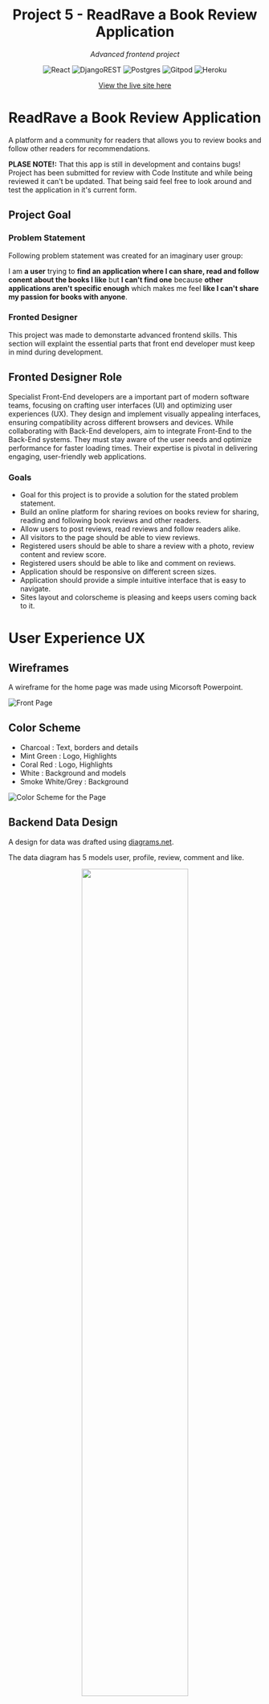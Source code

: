 
<div align=center>
<h1><strong>Project 5 - ReadRave a Book Review Application </strong></h1>
 
*Advanced frontend project* <br>

![React](https://img.shields.io/badge/react-%2320232a.svg?style=for-the-badge&logo=react&logoColor=%2361DAFB)
![DjangoREST](https://img.shields.io/badge/DJANGO-REST-ff1709?style=for-the-badge&logo=django&logoColor=white&color=ff1709&labelColor=gray)
![Postgres](https://img.shields.io/badge/postgres-%23316192.svg?style=for-the-badge&logo=postgresql&logoColor=white)
![Gitpod](https://img.shields.io/badge/gitpod-f06611.svg?style=for-the-badge&logo=gitpod&logoColor=white)
![Heroku](https://img.shields.io/badge/heroku-%23430098.svg?style=for-the-badge&logo=heroku&logoColor=white)


[View the live site here](https://read-rave-86b7234dccae.herokuapp.com/)

</div>

# ReadRave a Book Review Application
A platform and a community for readers that allows you to review books and follow other readers for recommendations.

**PLASE NOTE!:** 
That this app is still in development and contains bugs! Project has been submitted for review with Code Institute and while being reviewed it can't be updated. That being said feel free to look around and test the application in it's current form. 

## Project Goal
### Problem Statement
Following problem statement was created for an imaginary user group:

I am **a user** trying to **find an application where I can share, read and follow conent about the books I like** but **I can't find one** because **other applications aren't specific enough** which makes me feel **like I can't share my passion for books with anyone**.

### Fronted Designer
This project was made to demonstarte advanced frontend skills. This section will explaint the essential parts that front end developer must keep in mind during development.

## Fronted Designer Role
Specialist Front-End developers are a important part of modern software teams, focusing on crafting user interfaces (UI) and optimizing user experiences (UX). They design and implement visually appealing interfaces, ensuring compatibility across different browsers and devices. While collaborating with Back-End developers, aim to integrate Front-End to the Back-End systems. They must stay aware of the user needs and optimize performance for faster loading times. Their expertise is pivotal in delivering engaging, user-friendly web applications.

### Goals
- Goal for this project is to provide a solution for the stated problem statement.
- Build an online platform for sharing revioes on books review for sharing, reading and following book reviews and other readers.
- Allow users to post reviews, read reviews and follow readers alike.
- All visitors to the page should be able to view reviews.
- Registered users should be able to share a review with a photo, review content and review score.
- Registered users should be able to like and comment on reviews.
- Application should be responsive on different screen sizes.
- Application should provide a simple intuitive interface that is easy to navigate.
- Sites layout and colorscheme is pleasing and keeps users coming back to it.

# User Experience UX
## Wireframes
A wireframe for the home page was made using Micorsoft Powerpoint.

![Front Page](https://github.com/HMuraja/p5-book-review/blob/main/readme/wireframes/wireframe-home-page-desktop.png)

## Color Scheme

- Charcoal : Text, borders and details
- Mint Green : Logo, Highlights
- Coral Red : Logo, Highlights
- White : Background and models
- Smoke White/Grey : Background

![Color Scheme for the Page](https://github.com/HMuraja/p5-book-review/blob/main/readme/color-schema.png)

## Backend Data Design
A design for data was drafted using [diagrams.net](https://app.diagrams.net/).

The data diagram has 5 models user, profile, review, comment and like.
<div align=center>
 <img src="readme/entity-relationship-diagram.png" width=65% align=center>
</div>

## Component Design - React, FrontEnd 
To be updated!

## Agile Stragety
Agile methodologies were applied in the development process of this project. Following principles were kept in mind during he process:
- Development process maintained flexible, so changes could be implemented if it yielded better results.
- Features where kept to minimum, avoiding useless features.
- Features were implemented in order of priority.
- Project was developed in small iterations in order ensure functionality of each feature implemented.
- Github Project board was used as an information radiator to manage feature implementation.
- User Stories were used to design user centric features

## User Stories
User Stories were made using the Github _Issues_ feature. Each issue equated a User Story. Each Issue was tagged with a lable, a Github Issues feature, based on it's importance for the application. Following labels were created (listed in order of importance): 
- Must have
- Should have
- Could have
- Nice to have

Issues were added on the Github Projects Boards, a builtin management tool from GitHub, as tasks. The implementation of the features was tracked by moving the tasks on each of the boards column. Three columns were named: Todo, InProgress and Done.

All together **number** user stories were drafted and Acceptance Criteria together with Tasks were created. View all user stories on the repository issues or on the project board [@P5 Book Review App Kanban](https://github.com/users/HMuraja/projects/5/views/1).

### BACKEND
Following **9** user stories were implemented during the development of the backedn API.

| Title                     | Story                                                                                                                                        | Priority               | Implemented |
| ------------------------- | -------------------------------------------------------------------------------------------------------------------------------------------- | ------------------- | ----------- |
| Profile Model | As a **user/viewer** As a **user** I can **view, edit and delete my profile** so that **I can personalize my account and view my data** | Must Have | No |
| Review Model | As a **user** I can **create, edit and delete review** so that **I can share a review on books l have read** | Must Have | No          |
| Comment Model | As a **user** I can **easily create a comment and edit/delete it if i want to ** so that **I discuss of any reviews I am interested of**| Must Have | No  |
| View Comment Instance | As a **viewer** I can **easily see comments other have made to the review** so that **I can see what other people though about the review**| Should Have | No          |
| Like Model | As a **user** I can **boost the reviews I think are good** so that **I can have an impact on the quality of the reviews posted**| Should Have | No          |
| Like Feed | As a **user** I can **view the reviews I liked** so that **I can find easily any reviews that I liked** | Should Have | No          |
| Follow Model | As a **user** I can **follow users that I like** so that **I modify my personal feed to include reviews from users I like** | Could Have | No          |
| Authentication - Backend | As a **user** I can **easily login and logout** so that **I can access the content and be recognized as a logged in user by the application**.| Could Have | No          |
| Profile Summary - Backend | As a **user/viewer** I can **view anyone's profile details** so that **I can see a summary of their interactions and activity**. | Could Have | No          |


### FRONEND
Following **number** user stories were implemented during the development of the fronend interface.
**To be updated!** Please see the [project issues](https://github.com/HMuraja/p5-book-review/issues) for the relevant userstories with the **frontend tag**.

| Title                     | Story                                                                                                                                        | Priority               | Implemented |
| ------------------------- | -------------------------------------------------------------------------------------------------------------------------------------------- | ------------------- | ----------- |
|  | |  |   |


# Features

## Landing Page
The home page or landing displays all the shared review cards. All reviews are displayed one after each other and 10 reviews are downloaded at the time, and if user scrolls down more reviews are displayed. Each review card displays an image of the reviewer, book/a placeholder, book title, and caption for the review. 

On the right hand side(desktop) or on the top of post(mobile) 5 most popular profiles are displayed.

On the top of the posts you have a search bar enabling you to search reviews based on the title or author.

## Header/Navigation Menu
App icon and the navigation items are placed on the top of the application. The navigation menu items are links to home, feed, profile and signup pages. Navigatio options available for the viewer are login, signup and home. Icon works as a link to home page. 
 
On Medium sized screens and smaller the menu collapses into a dropdown menu.
 
## Review Page
If the user clicks on the book image, they are lead on to the review's page where user can read the review and view comments. 

If the logged in user is the owner of the review, a three dot icon appears and allows user to edit or delete the review.

On the bottom of the body the date of creation is detailed and the comment section starts. If user isn't logged in they may only view the the recipe details and any comments that other users have left.

Any users logged can use a leave a comment form to leave a comment and edit or delete any comments left.

## Like
If the user wants to like a review they have to log in and navigate to the review they like. On the review card they must click on the heart icon, in order to like it or unlike it. The page will refresh and the number of likes will be updated and the heart icon will change depending on if the user liked (solid colored heart icon) or unliked (outlined icon). 

## Login

If the user has already signed up and are logged out from their account they can press *Login* button on the navigation menu and a login window will open up.

User needs to enter username and their password and click login. The login form will be validated and an error message will display if the login isn't succesful.

Also, the navigation menu won't have items *Sign Up* or *Login* instead there are *Logout* and *Add Review* instead. 

## Signup

If the user wan't to carry out any other functionalities on the site other than viewing data, they must create a account to do that. They can do it by clicking on the signup button on the navigation menu. This opens a signup form that the new user must fill.

## Logout

Once logged in simply click log out from the top of the navbar.

## Add Reviw

If user wants to create a recipe they must click on the button at the navigation menu or the navigation link stating *Add Review*.

Clicking the link or the button should open the page with the "Add a Review"-form. All the fields, title, author, caption, content and score, are mandatory. If the user won't select an image it will be replaced with a placeholder image.

A succesful submission will take the user to the review page.

## Edit Review
Logged in review owner has the option to edit review on the review detail page. 

## Delete Review
Logged in review owner has the option to delete review on the review detail page.

# Technologies
## Languages
HTML5 - Used on templates to build the structure of the sites and render an iterface.
CSS3 - Used to add design to the html structure for more pleasing interface.
Python - Used as the backend language.
JavaScript - Used as the frontend language.

## Frameworks and Libraries
Versions for all the libraries can be seen in the requirements.txt.

### Backend
- asgiref: ASGI stands for Asynchronous Server Gateway Interface, which is a standard for Python - - - ----- asynchronous web servers and applications.
- cloudinary: A cloud-based image and video storage service with features like uploading, optimization, and delivery.
- dj-database-url: A utility for Django projects to utilize database configuration via URLs.
- dj-rest-auth: Provides authentication features for Django REST framework.
- Django: A high-level Python web framework that encourages rapid development and clean, pragmatic design.
- django-allauth: Authentication app for Django that handles various authentication methods.
- django-cloudinary-storage: A storage backend for Django to use Cloudinary for file storage.
- django-cors-headers: A Django application for handling the server headers required for Cross-Origin - - - Resource Sharing (CORS).
- django-filter: A Django application for allowing users to filter queryset dynamically.
- djangorestframework: A powerful and flexible toolkit for building Web APIs in Django.
- djangorestframework-simplejwt: Provides a JSON Web Token authentication backend for Django REST framework.
- gunicorn: A Python WSGI HTTP server for deploying web applications.
- oauthlib: A generic, spec-compliant, thorough implementation of the OAuth request-signing logic.
- Pillow: A Python Imaging Library (PIL) fork for opening, manipulating, and saving image files.
- psycopg2: PostgreSQL adapter for Python.
- PyJWT: JSON Web Token implementation in Python.
- python3-openid: A set of Python packages to support use of the OpenID decentralized identity system.
- pytz: World timezone definitions, modern and historical.
- requests-oauthlib: OAuthlib support for Python requests.
- sqlparse: A non-validating SQL parser module for Python.
- urllib3: A powerful HTTP client for Python, which provides a simple interface for making HTTP requests.
- whitenoise: Radically simplified static file serving for Python web apps.

## Software and Web Applications Used
Following applications were used to make this project:

- App Diagrams - An application used to create database diagrams to visualize the data structure.
- Cloudinary - A cloud-based storage for static files, used to store project images.
- Coolors -  Used to generate image of the color scheme.
- ElephantSQL - A PostgreSQL database hosting service used to store data in this process.
- FontAwesome - Used to generate icons for the project.
- GitHub - An online repository and version control. Also used as the project management tool.
- GitPod - An online code editor used during this process.
- Google Chrome Dev Tools - A tool provided by Chrome browser, used to troubleshoot and test responsiveness of the application.
- Google Fonts - A free online library of fonts. Used for applying suitable fonts for the project.
- Heroku - A cloud platform that is used to deploy the applications.
- Figma - Used for creating the site wireframes.

# Tests
To be done in the future.

## Tests on user stories
Site **WILL BE** tested to confirm the acceptance criteria and tasks on the User Stories were full-filled. 

### USER STORY: Profile Summary - Backend
Please refer to the [issues](https://github.com/HMuraja/p5-book-review/issues) of this repository to see all the Backend labelled UserStories. After testing the backend all userstories were fullfilled and acceptance criteria approved. 

### USER STORY: Profile Summary - Frontend
Please refer to the [issues](https://github.com/HMuraja/p5-book-review/issues) of this repository to see all the Feontedn labelled UserStories. Frontedn has not been fully tested and therefore userstories have not been completed on their end yet. 

This section will be completed later on.

# Deployment
## API Deployment
Once API was built it was deployed in Heroku. 
1. Propr to deploying the JWT tokens were installed, so they could be used process environment. 'dj_rest_auth" was installed to enable user registration.

2. The rr_api settings were changed so that database for process environment would be ElephantSQL. ElephantSQL account was created and the URL added to the env.py. 

3. The env.py data was updated to look as follows:

        import os
        os.environ['CLOUDINARY_URL'] = ('cloudinary:/...')
        os.environ['ALLOWED_HOST'] = ('https://read-rave-86b7234dccae.herokuapp.com')
        os.environ['SECRET_KEY'] = ('django-insecure-...')
        os.environ['DATABASE_URL'] = ('postgres://...')

4. In Heroku a new app called 'read-rave' was created. In *settings* of the created app Config Vars key value pairs were set to be as displayed below:
        
        KEY: ALLOWED_HOST           VALUE: https://read-rave-86b7234dccae.herokuapp.com/
        KEY: CLOUDINARY_URL         VALUE: cloudinary:/...
        KEY: DATABASE_URL           VALUE: postgres://...
        KEY: DISABLE_COLLECTSATIC   VALUE: 1
        KEY: SECRET_KEY             VALUE: django-insecure-...

5. In *Deploy* tab of the app *Deployement* method was selected to be GitHUb.
6. *App connected to GitHub* was selected to the the *p5-book-review*.
7. On *Manual Deploy* Deploye Branch was clicked to deploye the API.

## Second Deployment
Second deployment was done after frontedn react folder was added to the API repository. 

This section will be completed in more detail later on. 

# Credits
Following resources were used to help build this project:
- SVG icons were obtained from [Font Awesome](https://fontawesome.com/)
- Book reviews and reviews content were taken from [Amazon](https://www.amazon.co.uk/)
- Placeholder image, cover photo and profile image was taken from [Pexels](https://www.pexels.com/)
- Code Institutes walk through process "Moments" was used as an inspiration for this project.
- [Django Docs](https://docs.djangoproject.com/en/4.2/) were used through out the process to solve issues and used for guidance.
- [React Bootsrap Docs]([https://getbootstrap.com/docs/5.3/getting-started/introduction/](https://react-bootstrap-v4.netlify.app/)) were used through out the process to solve issues and used for guidance.
- [React Docs](https://legacy.reactjs.org/) were used through out the process to solve issues and used for guidance.





